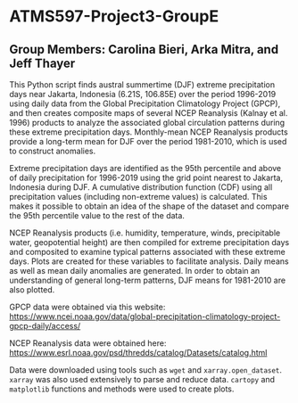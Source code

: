 # ATMS597-Project3-GroupE
## Group Members: Carolina Bieri, Arka Mitra, and Jeff Thayer

This Python script finds austral summertime (DJF) extreme precipitation days near Jakarta, Indonesia (6.21S, 106.85E) over the period 1996-2019 using daily data from the Global Precipitation Climatology Project (GPCP), and then creates composite maps of several NCEP Reanalysis (Kalnay et al. 1996) products to analyze the associated global circulation patterns during these extreme precipitation days. Monthly-mean NCEP Reanalysis products provide a long-term mean for DJF over the period 1981-2010, which is used to construct anomalies. 

Extreme precipitation days are identified as the 95th percentile and above of daily precipitation for 1996-2019 using the grid point nearest to Jakarta, Indonesia during DJF. A cumulative distribution function (CDF) using all precipitation values (including non-extreme values) is calculated. This makes it possible to obtain an idea of the shape of the dataset and compare the 95th percentile value to the rest of the data.

NCEP Reanalysis products (i.e. humidity, temperature, winds, precipitable water, geopotential height) are then compiled for extreme precipitation days and composited to examine typical patterns associated with these extreme days. Plots are created for these variables to facilitate analysis. Daily means as well as mean daily anomalies are generated. In order to obtain an understanding of general long-term patterns, DJF means for 1981-2010 are also plotted.

GPCP data were obtained via this website: https://www.ncei.noaa.gov/data/global-precipitation-climatology-project-gpcp-daily/access/

NCEP Reanalysis data were obtained here: https://www.esrl.noaa.gov/psd/thredds/catalog/Datasets/catalog.html

Data were downloaded using tools such as `wget` and `xarray.open_dataset`. `xarray` was also used extensively to parse and reduce data. `cartopy` and `matplotlib` functions and methods were used to create plots. 
